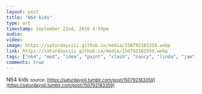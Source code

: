 ```yaml
---
layout: post
title: "N64 kids"
type: art
timestamp: September 22nd, 2016 4:59pm
audio: 
video: 
image: https://saturdayxiii.github.io/media/150792183359.webp
link: https://saturdayxiii.github.io/media/150792183359.webp
tags: ["n64", "mod", "idea", "paint", "slash", "nancy", "linda", "jam", "art"]
comments: true
---
```

N64 kids
<small>source: [https://saturdayxiii.tumblr.com/post/150792183359](https://saturdayxiii.tumblr.com/post/150792183359)</small>